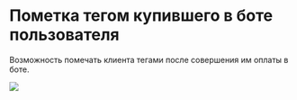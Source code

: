 # Пометка тегом купившего в боте пользователя

Возможность помечать клиента тегами после совершения им оплаты в боте.

![](../../.gitbook/assets/photo\_2021-09-10\_05-35-31.jpg)
